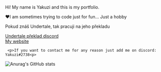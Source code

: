 <p>Hi! My name is Yakuzi and this is my portfolio.<p>
<p>❤️I am sometimes trying to code just for fun... Just a hobby<p>
<p>Pokud znáš Undertale, tak pracuji na jeho překladu<p>

[Undertale překlad discord](https://discord.gg/PsVvPYqFWS)   
[My website](https://kunai.xyz)


     
     <p>If you want to contact me for any reason just add me on discord: Yakuzi#2738<p> 
![Anurag's GitHub stats](https://github-readme-stats.vercel.app/api?username=yakuzik&theme=dark&show_icons=true)
